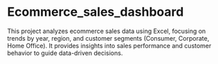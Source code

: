 # Ecommerce_sales_dashboard
This project analyzes ecommerce sales data using Excel, focusing on trends by year, region, and customer segments (Consumer, Corporate, Home Office). It provides insights into sales performance and customer behavior to guide data-driven decisions.
